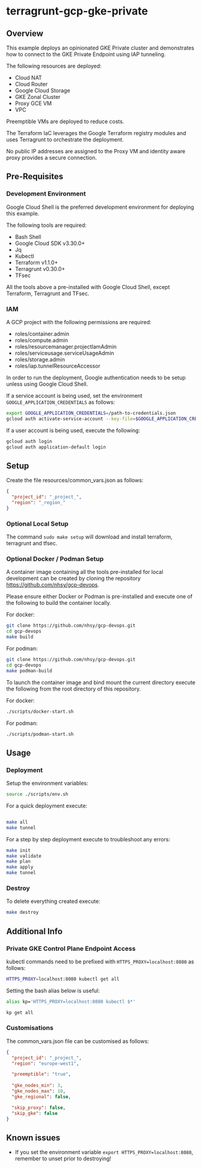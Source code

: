 # terragrunt-gcp-gke-private

## Overview
This example deploys an opinionated GKE Private cluster and demonstrates how to connect to the GKE Private Endpoint using IAP tunneling.

The following resources are deployed:

- Cloud NAT
- Cloud Router
- Google Cloud Storage
- GKE Zonal Cluster
- Proxy GCE VM
- VPC

Preemptible VMs are deployed to reduce costs.

The Terraform IaC leverages the Google Terraform registry modules and uses Terragrunt to orchestrate the deployment.

No public IP addresses are assigned to the Proxy VM and identity aware proxy provides a secure connection. 

## Pre-Requisites
### Development Environment
Google Cloud Shell is the preferred development environment for deploying this example.

The following tools are required:
- Bash Shell
- Google Cloud SDK v3.30.0+
- Jq
- Kubectl
- Terraform v1.1.0+
- Terragrunt v0.30.0+
- TFsec

All the tools above a pre-installed with Google Cloud Shell, except Terraform, Terragrunt and TFsec.

### IAM
A GCP project with the following permissions are required:

- roles/container.admin
- roles/compute.admin
- roles/resourcemanager.projectIamAdmin
- roles/serviceusage.serviceUsageAdmin
- roles/storage.admin
- roles/iap.tunnelResourceAccessor

In order to run the deployment, Google authentication needs to be setup unless using Google Cloud Shell.

If a service account is being used, set the environment `GOOGLE_APPLICATION_CREDENTIALS` as follows:
```bash
export GOOGLE_APPLICATION_CREDENTIALS=/path-to-credentials.json
gcloud auth activate-service-account --key-file=$GOOGLE_APPLICATION_CREDENTIALS
````

If a user account is being used, execute the following:
```bash
gcloud auth login
gcloud auth application-default login
````

## Setup
Create the file resources/common_vars.json as follows:
```json
{
  "project_id": "_project_",
  "region": "_region_"
}
```
### Optional Local Setup 
The command `sudo make setup` will download and install terraform, terragrunt and tfsec.

### Optional Docker / Podman Setup
A container image containing all the tools pre-installed for local development can be created by cloning the repository https://github.com/nhsy/gcp-devops.

Please ensure either Docker or Podman is pre-installed and execute one of the following to build the container locally.

For docker:
```bash
git clone https://github.com/nhsy/gcp-devops.git
cd gcp-devops
make build
```
For podman:
```bash
git clone https://github.com/nhsy/gcp-devops.git
cd gcp-devops
make podman-build
```

To launch the container image and bind mount the current directory execute the following from the root directory of this repository.

For docker:
```bash
./scripts/docker-start.sh
```
For podman:
```bash
./scripts/podman-start.sh
```

## Usage
### Deployment
Setup the environment variables:
```bash
source ./scripts/env.sh
```

For a quick deployment execute:
```bash

make all
make tunnel
```

For a step by step deployment execute to troubleshoot any errors:
```bash
make init
make validate
make plan
make apply
make tunnel
```

### Destroy
To delete everything created execute:
```bash
make destroy
```

## Additional Info
### Private GKE Control Plane Endpoint Access
kubectl commands need to be prefixed with `HTTPS_PROXY=localhost:8080` as follows: 
```bash
HTTPS_PROXY=localhost:8080 kubectl get all
```

Setting the bash alias below is useful:
```bash
alias kp='HTTPS_PROXY=localhost:8080 kubectl $*'

kp get all
```

### Customisations

The common_vars.json file can be customised as follows:
```json
{
  "project_id": "_project_",
  "region": "europe-west1",

  "preemptible": "true",
 
  "gke_nodes_min": 3,
  "gke_nodes_max": 10,
  "gke_regional": false,

  "skip_proxy": false,
  "skip_gke": false
}
```

## Known issues
* If you set the environment variable `export HTTPS_PROXY=localhost:8080`, remember to unset prior to destroying!
